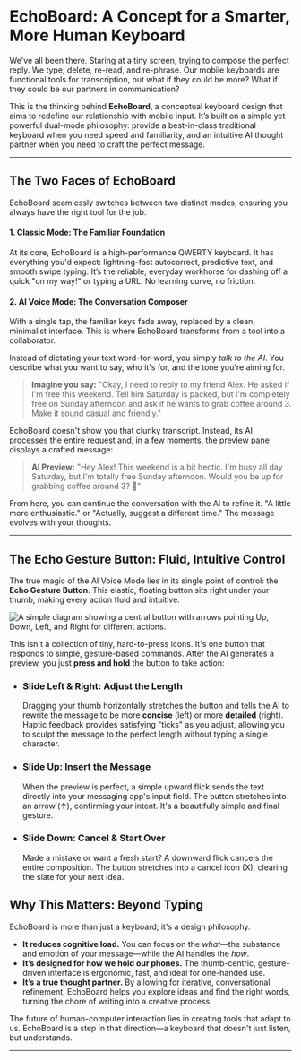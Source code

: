 # EchoBoard: A Concept for a Smarter, More Human Keyboard

We've all been there. Staring at a tiny screen, trying to compose the perfect reply. We type, delete, re-read, and re-phrase. Our mobile keyboards are functional tools for transcription, but what if they could be more? What if they could be our partners in communication?

This is the thinking behind **EchoBoard**, a conceptual keyboard design that aims to redefine our relationship with mobile input. It’s built on a simple yet powerful dual-mode philosophy: provide a best-in-class traditional keyboard when you need speed and familiarity, and an intuitive AI thought partner when you need to craft the perfect message.

---

## The Two Faces of EchoBoard

EchoBoard seamlessly switches between two distinct modes, ensuring you always have the right tool for the job.

#### 1. Classic Mode: The Familiar Foundation

At its core, EchoBoard is a high-performance QWERTY keyboard. It has everything you'd expect: lightning-fast autocorrect, predictive text, and smooth swipe typing. It’s the reliable, everyday workhorse for dashing off a quick "on my way!" or typing a URL. No learning curve, no friction.

#### 2. AI Voice Mode: The Conversation Composer

With a single tap, the familiar keys fade away, replaced by a clean, minimalist interface. This is where EchoBoard transforms from a tool into a collaborator.

Instead of dictating your text word-for-word, you simply *talk to the AI*. You describe what you want to say, who it's for, and the tone you're aiming for.

> **Imagine you say:** "Okay, I need to reply to my friend Alex. He asked if I'm free this weekend. Tell him Saturday is packed, but I'm completely free on Sunday afternoon and ask if he wants to grab coffee around 3. Make it sound casual and friendly."

EchoBoard doesn't show you that clunky transcript. Instead, its AI processes the entire request and, in a few moments, the preview pane displays a crafted message:

> **AI Preview:** "Hey Alex! This weekend is a bit hectic. I'm busy all day Saturday, but I'm totally free Sunday afternoon. Would you be up for grabbing coffee around 3? 🙂"

From here, you can continue the conversation with the AI to refine it. "A little more enthusiastic." or "Actually, suggest a different time." The message evolves with your thoughts.

---

## The Echo Gesture Button: Fluid, Intuitive Control

The true magic of the AI Voice Mode lies in its single point of control: the **Echo Gesture Button**. This elastic, floating button sits right under your thumb, making every action fluid and intuitive.

![A simple diagram showing a central button with arrows pointing Up, Down, Left, and Right for different actions.](https://i.imgur.com/gK2g2f7.png)

This isn't a collection of tiny, hard-to-press icons. It's one button that responds to simple, gesture-based commands. After the AI generates a preview, you just **press and hold** the button to take action:

* ### **Slide Left & Right: Adjust the Length**
    Dragging your thumb horizontally stretches the button and tells the AI to rewrite the message to be more **concise** (left) or more **detailed** (right). Haptic feedback provides satisfying "ticks" as you adjust, allowing you to sculpt the message to the perfect length without typing a single character.

* ### **Slide Up: Insert the Message**
    When the preview is perfect, a simple upward flick sends the text directly into your messaging app's input field. The button stretches into an arrow (↑), confirming your intent. It's a beautifully simple and final gesture.

* ### **Slide Down: Cancel & Start Over**
    Made a mistake or want a fresh start? A downward flick cancels the entire composition. The button stretches into a cancel icon (X), clearing the slate for your next idea.

## Why This Matters: Beyond Typing

EchoBoard is more than just a keyboard; it's a design philosophy.

* **It reduces cognitive load.** You can focus on the *what*—the substance and emotion of your message—while the AI handles the *how*.
* **It’s designed for how we hold our phones.** The thumb-centric, gesture-driven interface is ergonomic, fast, and ideal for one-handed use.
* **It’s a true thought partner.** By allowing for iterative, conversational refinement, EchoBoard helps you explore ideas and find the right words, turning the chore of writing into a creative process.

The future of human-computer interaction lies in creating tools that adapt to us. EchoBoard is a step in that direction—a keyboard that doesn't just listen, but understands.

---

<script src="https://giscus.app/client.js"
        data-repo="akrafts-gpt/simple-static-site"
        data-repo-id="R_kgDOPWwKHQ"
        data-category="Ideas"
        data-category-id="DIC_kwDOPWwKHc4CtsPi"
        data-mapping="pathname"
        data-strict="0"
        data-reactions-enabled="1"
        data-emit-metadata="1"
        data-input-position="bottom"
        data-theme="light"
        data-lang="en"
        data-loading="lazy"
        crossorigin="anonymous"
        async>
</script>

